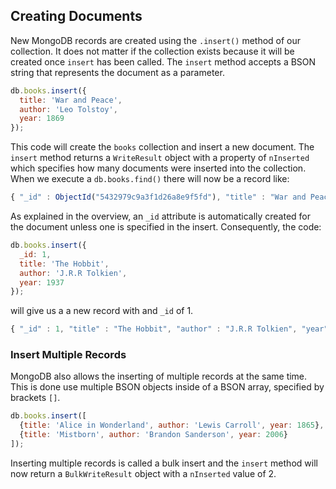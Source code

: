 ## Creating Documents

New MongoDB records are created using the `.insert()` method of our collection.  It does not matter if the collection exists because it will be created once `insert` has been called.  The `insert` method accepts a BSON string that represents the document as a parameter.

```javascript
db.books.insert({
  title: 'War and Peace',
  author: 'Leo Tolstoy',
  year: 1869
});
```
This code will create the `books` collection and insert a new document.  The `insert` method returns a `WriteResult` object with a property of `nInserted` which specifies how many documents were inserted into the collection.  When we execute a `db.books.find()` there will now be a record like:

```javascript
{ "_id" : ObjectId("5432979c9a3f1d26a8e9f5fd"), "title" : "War and Peace", "author" : "Leo Tolstoy", "year" : 1869 }
```
As explained in the overview, an `_id` attribute is automatically created for the document unless one is specified in the insert.  Consequently, the code:

```javascript
db.books.insert({
  _id: 1,
  title: 'The Hobbit',
  author: 'J.R.R Tolkien',
  year: 1937
});
```
will give us a a new record with and `_id` of 1.

```javascript
{ "_id" : 1, "title" : "The Hobbit", "author" : "J.R.R Tolkien", "year" : 1937 }
```

### Insert Multiple Records

MongoDB also allows the inserting of multiple records at the same time.  This is done use multiple BSON objects inside of a BSON array, specified  by brackets `[]`.

```javascript
db.books.insert([
  {title: 'Alice in Wonderland', author: 'Lewis Carroll', year: 1865},
  {title: 'Mistborn', author: 'Brandon Sanderson', year: 2006}
]);
```
Inserting multiple records is called a bulk insert and the `insert` method will now return a `BulkWriteResult` object with a `nInserted` value of 2.
